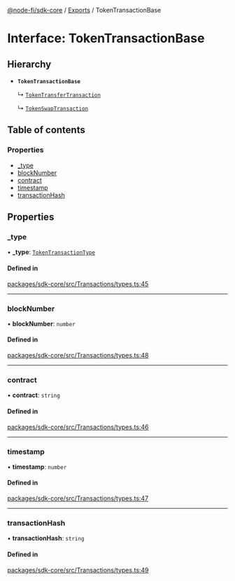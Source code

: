 [@node-fi/sdk-core](../README.md) / [Exports](../modules.md) / TokenTransactionBase

# Interface: TokenTransactionBase

## Hierarchy

- **`TokenTransactionBase`**

  ↳ [`TokenTransferTransaction`](TokenTransferTransaction.md)

  ↳ [`TokenSwapTransaction`](TokenSwapTransaction.md)

## Table of contents

### Properties

- [\_type](TokenTransactionBase.md#_type)
- [blockNumber](TokenTransactionBase.md#blocknumber)
- [contract](TokenTransactionBase.md#contract)
- [timestamp](TokenTransactionBase.md#timestamp)
- [transactionHash](TokenTransactionBase.md#transactionhash)

## Properties

### \_type

• **\_type**: [`TokenTransactionType`](../enums/TokenTransactionType.md)

#### Defined in

[packages/sdk-core/src/Transactions/types.ts:45](https://github.com/Node-Fi/sdk/blob/eb73fa4/packages/sdk-core/src/Transactions/types.ts#L45)

___

### blockNumber

• **blockNumber**: `number`

#### Defined in

[packages/sdk-core/src/Transactions/types.ts:48](https://github.com/Node-Fi/sdk/blob/eb73fa4/packages/sdk-core/src/Transactions/types.ts#L48)

___

### contract

• **contract**: `string`

#### Defined in

[packages/sdk-core/src/Transactions/types.ts:46](https://github.com/Node-Fi/sdk/blob/eb73fa4/packages/sdk-core/src/Transactions/types.ts#L46)

___

### timestamp

• **timestamp**: `number`

#### Defined in

[packages/sdk-core/src/Transactions/types.ts:47](https://github.com/Node-Fi/sdk/blob/eb73fa4/packages/sdk-core/src/Transactions/types.ts#L47)

___

### transactionHash

• **transactionHash**: `string`

#### Defined in

[packages/sdk-core/src/Transactions/types.ts:49](https://github.com/Node-Fi/sdk/blob/eb73fa4/packages/sdk-core/src/Transactions/types.ts#L49)
